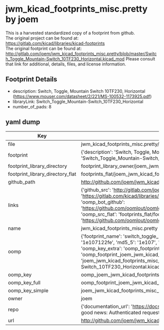 # jwm_kicad_footprints_misc.pretty by joem  
This is a harvested standardized copy of a footprint from github.  
The original project can be found at:  
https://gitlab.com/kicad/libraries/kicad-footprints  
The original footprint can be found at:
http://gitlab.com/joem/jwm_kicad_footprints_misc.pretty/blob/master/Switch_Toggle_Mountain-Switch_10TF230_Horizontal.kicad_mod
Please consult that link for additional, details, files, and license information.  
## Footprint Details
* description: Switch, Toggle, Mountain Switch 10TF230, Horizontal (https://www.mouser.com/datasheet/2/221/MS-100532-1173925.pdf)  
* libraryLink: Switch_Toggle_Mountain-Switch_10TF230_Horizontal  
* number_of_pads: 8  
## yaml dump  
| Key | Value |  
| --- | --- |  
| file | jwm_kicad_footprints_misc.pretty/Switch_Toggle_Mountain-Switch_10TF230_Horizontal.kicad_mod |  
| footprint | {'description': 'Switch, Toggle, Mountain Switch 10TF230, Horizontal (https://www.mouser.com/datasheet/2/221/MS-100532-1173925.pdf)', 'libraryLink': 'Switch_Toggle_Mountain-Switch_10TF230_Horizontal', 'number_of_pads': 8} |  
| footprint_library_directory | footprint_library_owner/joem_jwm_kicad_footprints_misc.pretty |  
| footprint_library_directory_flat | footprints_flat/joem_jwm_kicad_footprints_misc_switch_toggle_mountain_switch_10tf230_horizontal/working |  
| github_path | http://github.com/joem/jwm_kicad_footprints_misc.pretty/blob/master/Switch_Toggle_Mountain-Switch_10TF230_Horizontal.kicad_mod |  
| links | {'github_src': 'http://gitlab.com/joem/jwm_kicad_footprints_misc.pretty/blob/master/Switch_Toggle_Mountain-Switch_10TF230_Horizontal.kicad_mod', 'github_src_repo': 'https://gitlab.com/kicad/libraries/kicad-footprints', 'oomp_bot': 'footprints/joem_jwm_kicad_footprints_misc_switch_toggle_mountain_switch_10tf230_horizontal/working', 'oomp_bot_github': 'https://github.com/oomlout/oomlout_oomp_footprint_bot/tree/main/footprints/joem_jwm_kicad_footprints_misc_switch_toggle_mountain_switch_10tf230_horizontal/working', 'oomp_src_flat': 'footprints_flat/footprints_flat/joem_jwm_kicad_footprints_misc_switch_toggle_mountain_switch_10tf230_horizontal/working', 'oomp_src_flat_github': 'https://github.com/oomlout/oomlout_oomp_footprint_src/tree/main/footprints_flat/joem_jwm_kicad_footprints_misc_switch_toggle_mountain_switch_10tf230_horizontal/working'} |  
| name | jwm_kicad_footprints_misc.pretty |  
| oomp | {'footprint_name': 'switch_toggle_mountain_switch_10tf230_horizontal', 'library_name': 'jwm_kicad_footprints_misc', 'md5': '1e107122fe9a5c33187a84c61f0ff030', 'md5_10': '1e107122fe', 'md5_5': '1e107', 'md5_6': '1e1071', 'oomp_key': 'oomp_joem_jwm_kicad_footprints_misc_switch_toggle_mountain_switch_10tf230_horizontal', 'oomp_key_extra': 'oomp_footprint_joem_jwm_kicad_footprints_misc_switch_toggle_mountain_switch_10tf230_horizontal', 'oomp_key_full': 'oomp_footprint_joem_jwm_kicad_footprints_misc_switch_toggle_mountain_switch_10tf230_horizontal_1e1071', 'oomp_key_simple': 'joem_jwm_kicad_footprints_misc_switch_toggle_mountain_switch_10tf230_horizontal', 'original_filename': 'jwm_kicad_footprints_misc.pretty/Switch_Toggle_Mountain-Switch_10TF230_Horizontal.kicad_mod', 'owner_name': 'joem'} |  
| oomp_key | oomp_joem_jwm_kicad_footprints_misc_switch_toggle_mountain_switch_10tf230_horizontal |  
| oomp_key_full | oomp_footprint_joem_jwm_kicad_footprints_misc_switch_toggle_mountain_switch_10tf230_horizontal |  
| oomp_key_simple | joem_jwm_kicad_footprints_misc_switch_toggle_mountain_switch_10tf230_horizontal |  
| owner | joem |  
| repo | {'documentation_url': 'https://docs.github.com/rest/overview/resources-in-the-rest-api#rate-limiting', 'message': "API rate limit exceeded for 84.66.173.59. (But here's the good news: Authenticated requests get a higher rate limit. Check out the documentation for more details.)"} |  
| url | http://github.com/joem/jwm_kicad_footprints_misc.pretty |  

